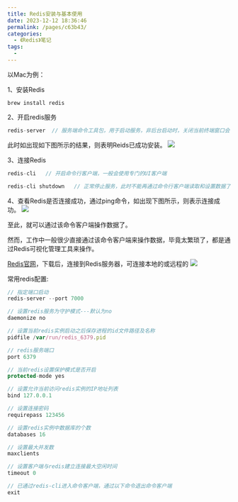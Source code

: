 ```yaml
---
title: Redis安装与基本使用
date: 2023-12-12 18:36:46
permalink: /pages/c63b43/
categories:
  - 《Redis》笔记
tags:
  - 
---
```

以Mac为例：

1、安装Redis
```
brew install redis
```

2、开启redis服务
```js
redis-server  // 服务端命令工具包，用于启动服务，非后台启动时，关闭当前终端窗口会自动关闭redis
```
此时如出现如下图所示的结果，则表明Reids已成功安装。
![](https://s3.bmp.ovh/imgs/2023/12/12/7a875ca55f63e3bc.png)

3、连接Redis
```js
redis-cli   // 开启命令行客户端，一般会使用专门的UI客户端

redis-cli shutdown   // 正常停止服务，此时不能再通过命令行客户端读取和设置数据了
```

4、查看Redis是否连接成功，通过ping命令，如出现下图所示，则表示连接成功。
![](https://s3.bmp.ovh/imgs/2023/12/13/2516bcf667df4782.png)


至此，就可以通过该命令客户端操作数据了。

然而，工作中一般很少直接通过该命令客户端来操作数据，毕竟太繁琐了，都是通过Redis可视化管理工具来操作。

[Redis官网](https://getmedis.com/)，下载后，连接到Redis服务器，可连接本地的或远程的
![](https://s3.bmp.ovh/imgs/2023/12/12/49345af3152063d5.png)


常用redis配置:
```js
// 指定端口启动
redis-server --port 7000

// 设置redis服务为守护模式---默认为no
daemonize no 

// 设置当前redis实例启动之后保存进程的id文件路径及名称
pidfile /var/run/redis_6379.pid

// redis服务端口
port 6379

// 当前redis设置保护模式是否开启
protected-mode yes

// 设置允许当前访问redis实例的IP地址列表
bind 127.0.0.1

// 设置连接密码
requirepass 123456

// 设置redis实例中数据库的个数
databases 16

// 设置最大并发数
maxclients

// 设置客户端与redis建立连接最大空闲时间
timeout 0

// 已通过redis-cli进入命令客户端，通过以下命令退出命令客户端
exit
```